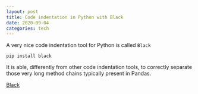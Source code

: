 ```yaml
---
layout: post
title: Code indentation in Python with Black
date: 2020-09-04
categories: tech
---
```



A very nice code indentation tool for Python is called `Black`

    pip install black

It is able, differently from other code indentation tools, to correctly separate those very long method chains typically present in Pandas.

   [Black](https://github.com/psf/black)


